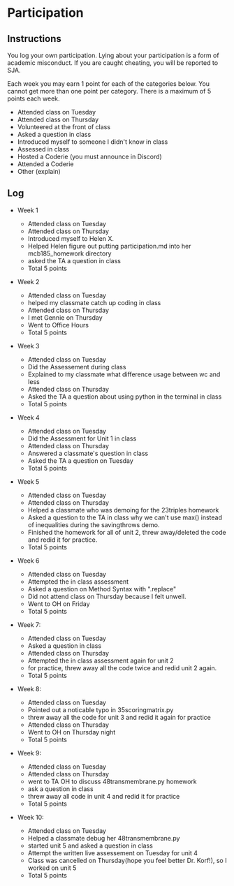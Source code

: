 Participation
=============

## Instructions ##

You log your own participation. Lying about your participation is a form of
academic misconduct. If you are caught cheating, you will be reported to SJA.

Each week you may earn 1 point for each of the categories below. You cannot get
more than one point per category. There is a maximum of 5 points each week.

+ Attended class on Tuesday
+ Attended class on Thursday
+ Volunteered at the front of class
+ Asked a question in class
+ Introduced myself to someone I didn't know in class
+ Assessed in class
+ Hosted a Coderie (you must announce in Discord)
+ Attended a Coderie
+ Other (explain)

## Log ##

- Week 1
	+ Attended class on Tuesday 
	+ Attended class on Thursday 
	+ Introduced myself to Helen X.
	+ Helped Helen figure out putting participation.md into her mcb185_homework directory
	+ asked the TA a question in class 
	+ Total 5 points

- Week 2
	+ Attended class on Tuesday 
	+ helped my classmate catch up coding in class
	+ Attended class on Thursday 
	+ I met Gennie on Thursday 
	+ Went to Office Hours 
	+ Total 5 points 
	
- Week 3
	+ Attended class on Tuesday 
	+ Did the Assessement during class 
	+ Explained to my classmate what difference usage between wc and less 
	+ Attended class on Thursday 
	+ Asked the TA a question about using python in the terminal in class 
	+ Total 5 points 
	
- Week 4
	+ Attended class on Tuesday 
	+ Did the Assessment for Unit 1 in class 
	+ Attended class on Thursday 
	+ Answered a classmate's question in class 
	+ Asked the TA a question on Tuesday
	+ Total 5 points 

- Week 5
	+ Attended class on Tuesday 
	+ Attended class on Thursday 
	+ Helped a classmate who was demoing for the 23triples homework 
	+ Asked a question to the TA in class why we can't use max() instead of inequalities during the savingthrows demo. 
	+ Finished the homework for all of unit 2, threw away/deleted the code and redid it for practice. 
	+ Total 5 points 
	
- Week 6
	+ Attended class on Tuesday 
	+ Attempted the in class assessment 
	+ Asked a question on Method Syntax with ".replace" 
	+ Did not attend class on Thursday because I felt unwell. 
	+ Went to OH on Friday
	+ Total 5 points 

- Week 7: 
	+ Attended class on Tuesday 
	+ Asked a question in class 
	+ Attended class on Thursday 
	+ Attempted the in class assessment again for unit 2
	+ for practice, threw away all the code twice and redid unit 2 again.
	+ Total 5 points 

- Week 8: 
	+ Attended class on Tuesday 
	+ Pointed out a noticable typo in 35scoringmatrix.py 
	+ threw away all the code for unit 3 and redid it again for practice
	+ Attended class on Thursday 
	+ Went to OH on Thursday night 
	+ Total 5 points 

- Week 9: 
	+ Attended class on Tuesday 
	+ Attended class on Thursday 
	+ went to TA OH to discuss 48transmembrane.py homework 
	+ ask a question in class
	+ threw away all code in unit 4 and redid it for practice
	+ Total 5 points 
	
- Week 10: 
	+ Attended class on Tuesday 
	+ Helped a classmate debug her 48transmembrane.py
	+ started unit 5 and asked a question in class 
	+ Attempt the written live assessement on Tuesday for unit 4 
	+ Class was cancelled on Thursday(hope you feel better Dr. Korf!), so I worked on unit 5 
	+ Total 5 points 
	
